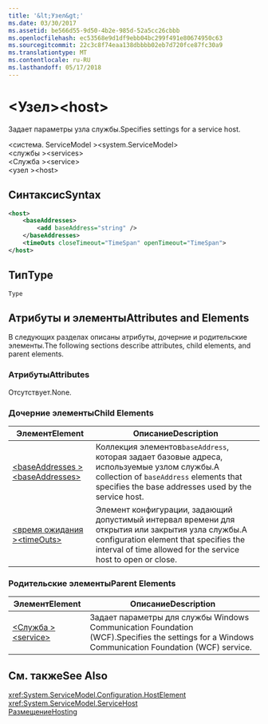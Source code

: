```yaml
---
title: '&lt;Узел&gt;'
ms.date: 03/30/2017
ms.assetid: be566d55-9d50-4b2e-985d-52a5cc26cbbb
ms.openlocfilehash: ec53568e9d1df9ebb04bc299f491e80674950c63
ms.sourcegitcommit: 22c3c8f74eaa138dbbbb02eb7d720fce87fc30a9
ms.translationtype: MT
ms.contentlocale: ru-RU
ms.lasthandoff: 05/17/2018
---
```

# <a name="lthostgt"></a><span data-ttu-id="be880-102">&lt;Узел&gt;</span><span class="sxs-lookup"><span data-stu-id="be880-102">&lt;host&gt;</span></span>
<span data-ttu-id="be880-103">Задает параметры узла службы.</span><span class="sxs-lookup"><span data-stu-id="be880-103">Specifies settings for a service host.</span></span>  
  
 <span data-ttu-id="be880-104">\<система. ServiceModel ></span><span class="sxs-lookup"><span data-stu-id="be880-104">\<system.ServiceModel></span></span>  
<span data-ttu-id="be880-105">\<службы ></span><span class="sxs-lookup"><span data-stu-id="be880-105">\<services></span></span>  
<span data-ttu-id="be880-106">\<Служба ></span><span class="sxs-lookup"><span data-stu-id="be880-106">\<service></span></span>  
<span data-ttu-id="be880-107">\<узел ></span><span class="sxs-lookup"><span data-stu-id="be880-107">\<host></span></span>  
  
## <a name="syntax"></a><span data-ttu-id="be880-108">Синтаксис</span><span class="sxs-lookup"><span data-stu-id="be880-108">Syntax</span></span>  
  
```xml  
<host>
    <baseAddresses>  
        <add baseAddress="string" />  
    </baseAddresses>  
    <timeOuts closeTimeout="TimeSpan" openTimeout="TimeSpan">  
</host>  
```  
  
## <a name="type"></a><span data-ttu-id="be880-109">Тип</span><span class="sxs-lookup"><span data-stu-id="be880-109">Type</span></span>  
 `Type`  
  
## <a name="attributes-and-elements"></a><span data-ttu-id="be880-110">Атрибуты и элементы</span><span class="sxs-lookup"><span data-stu-id="be880-110">Attributes and Elements</span></span>  
 <span data-ttu-id="be880-111">В следующих разделах описаны атрибуты, дочерние и родительские элементы.</span><span class="sxs-lookup"><span data-stu-id="be880-111">The following sections describe attributes, child elements, and parent elements.</span></span>  
  
### <a name="attributes"></a><span data-ttu-id="be880-112">Атрибуты</span><span class="sxs-lookup"><span data-stu-id="be880-112">Attributes</span></span>  
 <span data-ttu-id="be880-113">Отсутствует.</span><span class="sxs-lookup"><span data-stu-id="be880-113">None.</span></span>  
  
### <a name="child-elements"></a><span data-ttu-id="be880-114">Дочерние элементы</span><span class="sxs-lookup"><span data-stu-id="be880-114">Child Elements</span></span>  
  
|<span data-ttu-id="be880-115">Элемент</span><span class="sxs-lookup"><span data-stu-id="be880-115">Element</span></span>|<span data-ttu-id="be880-116">Описание</span><span class="sxs-lookup"><span data-stu-id="be880-116">Description</span></span>|  
|-------------|-----------------|  
|[<span data-ttu-id="be880-117">\<baseAddresses ></span><span class="sxs-lookup"><span data-stu-id="be880-117">\<baseAddresses></span></span>](../../../../../docs/framework/configure-apps/file-schema/wcf/baseaddresses.md)|<span data-ttu-id="be880-118">Коллекция элементов`baseAddress`, которая задает базовые адреса, используемые узлом службы.</span><span class="sxs-lookup"><span data-stu-id="be880-118">A collection of `baseAddress` elements that specifies the base addresses used by the service host.</span></span>|  
|[<span data-ttu-id="be880-119">\<время ожидания ></span><span class="sxs-lookup"><span data-stu-id="be880-119">\<timeOuts></span></span>](../../../../../docs/framework/configure-apps/file-schema/wcf/timeouts.md)|<span data-ttu-id="be880-120">Элемент конфигурации, задающий допустимый интервал времени для открытия или закрытия узла службы.</span><span class="sxs-lookup"><span data-stu-id="be880-120">A configuration element that specifies the interval of time allowed for the service host to open or close.</span></span>|  
  
### <a name="parent-elements"></a><span data-ttu-id="be880-121">Родительские элементы</span><span class="sxs-lookup"><span data-stu-id="be880-121">Parent Elements</span></span>  
  
|<span data-ttu-id="be880-122">Элемент</span><span class="sxs-lookup"><span data-stu-id="be880-122">Element</span></span>|<span data-ttu-id="be880-123">Описание</span><span class="sxs-lookup"><span data-stu-id="be880-123">Description</span></span>|  
|-------------|-----------------|  
|[<span data-ttu-id="be880-124">\<Служба ></span><span class="sxs-lookup"><span data-stu-id="be880-124">\<service></span></span>](../../../../../docs/framework/configure-apps/file-schema/wcf/service.md)|<span data-ttu-id="be880-125">Задает параметры для службы Windows Communication Foundation (WCF).</span><span class="sxs-lookup"><span data-stu-id="be880-125">Specifies the settings for a Windows Communication Foundation (WCF) service.</span></span>|  
  
## <a name="see-also"></a><span data-ttu-id="be880-126">См. также</span><span class="sxs-lookup"><span data-stu-id="be880-126">See Also</span></span>  
 <xref:System.ServiceModel.Configuration.HostElement>  
 <xref:System.ServiceModel.ServiceHost>  
 [<span data-ttu-id="be880-127">Размещение</span><span class="sxs-lookup"><span data-stu-id="be880-127">Hosting</span></span>](../../../../../docs/framework/wcf/feature-details/hosting.md)
